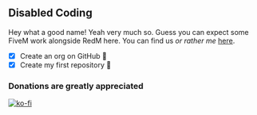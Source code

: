 ## Disabled Coding
Hey what a good name! Yeah very much so. Guess you can expect some FiveM work alongside RedM here.
You can find us *or rather me* [here](https://discord.gg/SqRsSsSskg).

- [x] Create an org on GitHub 🎉
- [x] Create my first repository 🤔

### Donations are **greatly** appreciated
[![ko-fi](https://ko-fi.com/img/githubbutton_sm.svg)](https://ko-fi.com/N4N4BE29E)

